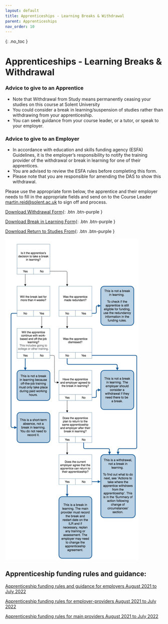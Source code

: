 ```yaml
---
layout: default
title: Apprenticeships - Learning Breaks & Withdrawal
parent: Apprenticeships
nav_order: 10
---
```


{: .no_toc }

# Apprenticeships - Learning Breaks & Withdrawal

### Advice to give to an Apprentice

* Note that Withdrawal from Study means permanently ceasing your studies on this course at Solent University
* You could consider a break in learning/suspension of studies rather than withdrawing from your apprenticeship.
* You can seek guidance from your course leader, or a tutor, or speak to your employer.

### Advice to give to an Employer

* In accordance with education and skills funding agency (ESFA) Guidelines, it is the employer’s responsibility to notify the training provider of the withdrawal or break in learning for one of their apprentices.
* You are advised to review the ESFA rules before completing this form.
* Please note that you are responsible for amending the DAS to show this withdrawal.

Please use the appropriate form below, the apprentice and their employer needs to fill in the appropriate fields and send on to the Course Leader martin.reid@solent.ac.uk to sign off and process.

[Download Withdrawal Form](https://ssu-my.sharepoint.com/:w:/g/personal/martin_reid_solent_ac_uk/EZ55Z7-p6oZNhxD8kSz74fQBPFOQTKRj3snpd7X5bZHWaA?e=024IRJ){: .btn .btn-purple } 

[Download Break in Learning Form](https://ssu-my.sharepoint.com/:w:/g/personal/martin_reid_solent_ac_uk/Ee9w_t9gBIZNm08u8aqy5oQBCQX6Bb2hxEWsLV0TZGIbOA?e=oHAPML){: .btn .btn-purple } 


[Download Return to Studies From](9https://ssu-my.sharepoint.com/:w:/g/personal/martin_reid_solent_ac_uk/EUQNN_9EIqdBo6sqBGSvf2ABF-rHfoAjNG6_El6t4OeA-A?e=3Qzrqn){: .btn .btn-purple } 

![](../images/Withdrawal.png)


## Apprenticeship funding rules and guidance:

[Apprenticeship funding rules and guidance for employers August 2021 to July 2022](https://assets.publishing.service.gov.uk/government/uploads/system/uploads/attachment_data/file/1007542/2122_Employer_Rules_Version_1.pdf)

[Apprenticeship funding rules for employer-providers August 2021 to July 2022](https://assets.publishing.service.gov.uk/government/uploads/system/uploads/attachment_data/file/1007543/2122_Employer-Provider_Rules_Version_1.pdf)

[Apprenticeship funding rules for main providers August 2021 to July 2022
](https://assets.publishing.service.gov.uk/government/uploads/system/uploads/attachment_data/file/1007548/2021-07-28_-_2122_Provider_Rules_Version_Version_1.pdf)

 


